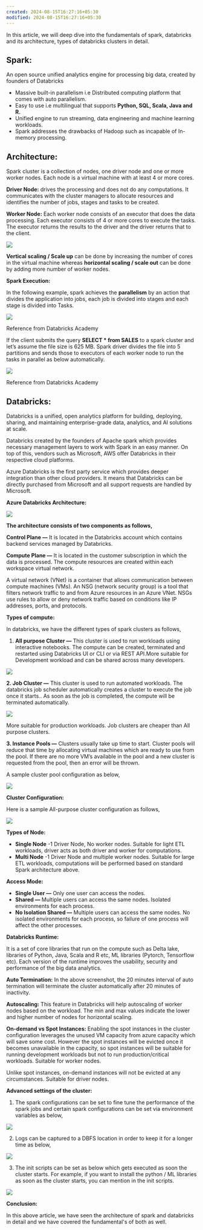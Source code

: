 ```yaml
---
created: 2024-08-15T16:27:16+05:30
modified: 2024-08-15T16:27:16+05:30
---
```

In this article, we will deep dive into the fundamentals of spark, databricks and its architecture, types of databricks clusters in detail.

## **Spark:**

An open source unified analytics engine for processing big data, created by founders of Databricks

- Massive built-in parallelism i.e Distributed computing platform that comes with auto parallelism.
- Easy to use i.e multilingual that supports **Python, SQL, Scala, Java and R.**
- Unified engine to run streaming, data engineering and machine learning workloads.
- Spark addresses the drawbacks of Hadoop such as incapable of In-memory processing.

## **Architecture:**

Spark cluster is a collection of nodes, one driver node and one or more worker nodes. Each node is a virtual machine with at least 4 or more cores.

**Driver Node:** drives the processing and does not do any computations. It communicates with the cluster managers to allocate resources and identifies the number of jobs, stages and tasks to be created.

**Worker Node:** Each worker node consists of an executor that does the data processing. Each executor consists of 4 or more cores to execute the tasks. The executor returns the results to the driver and the driver returns that to the client.

![](https://miro.medium.com/v2/resize:fit:1400/0*CSDh9YR9f_OQmJHz)

**Vertical scaling / Scale up** can be done by increasing the number of cores in the virtual machine whereas **horizontal scaling / scale out** can be done by adding more number of worker nodes.

**Spark Execution:**

In the following example, spark achieves the **parallelism** by an action that divides the application into jobs, each job is divided into stages and each stage is divided into Tasks.

![](https://miro.medium.com/v2/resize:fit:1400/0*p_7-uymKHoro4eZN)

Reference from Databricks Academy

If the client submits the query **SELECT * from SALES** to a spark cluster and let’s assume the file size is 625 MB. Spark driver divides the file into 5 partitions and sends those to executors of each worker node to run the tasks in parallel as below automatically.

![](https://miro.medium.com/v2/resize:fit:1400/0*l-bMPfkbjfkJJOZU)

Reference from Databricks Academy

## **Databricks:**

Databricks is a unified, open analytics platform for building, deploying, sharing, and maintaining enterprise-grade data, analytics, and AI solutions at scale.

Databricks created by the founders of Apache spark which provides necessary management layers to work with Spark in an easy manner. On top of this, vendors such as Microsoft, AWS offer Databricks in their respective cloud platforms.

Azure Databricks is the first party service which provides deeper integration than other cloud providers. It means that Databricks can be directly purchased from Microsoft and all support requests are handled by Microsoft.

**Azure Databricks Architecture:**

![](https://miro.medium.com/v2/resize:fit:1400/0*s4RB-qW8yDYqHRvn)

**The architecture consists of two components as follows,**

**Control Plane —** It is located in the Databricks account which contains backend services managed by Databricks.

**Compute Plane —** It is located in the customer subscription in which the data is processed. The compute resources are created within each workspace virtual network.

A virtual network (VNet) is a container that allows communication between compute machines (VMs). An NSG (network security group) is a tool that filters network traffic to and from Azure resources in an Azure VNet. NSGs use rules to allow or deny network traffic based on conditions like IP addresses, ports, and protocols.

**Types of compute:**

In databricks, we have the different types of spark clusters as follows,

1. **All purpose Cluster —** This cluster is used to run workloads using interactive notebooks. The compute can be created, terminated and restarted using Databricks UI or CLI or via REST API.More suitable for Development workload and can be shared across many developers.

![](https://miro.medium.com/v2/resize:fit:1400/0*RBDuzumfbZFYtjkE)

**2. Job Cluster —** This cluster is used to run automated workloads. The databricks job scheduler automatically creates a cluster to execute the job once it starts.. As soon as the job is completed, the compute will be terminated automatically.

![](https://miro.medium.com/v2/resize:fit:1400/0*LSrrwO6mo_jVZtbj)

More suitable for production workloads. Job clusters are cheaper than All purpose clusters.

**3. Instance Pools —** Clusters usually take up time to start. Cluster pools will reduce that time by allocating virtual machines which are ready to use from the pool. If there are no more VM’s available in the pool and a new cluster is requested from the pool, then an error will be thrown.

A sample cluster pool configuration as below,

![](https://miro.medium.com/v2/resize:fit:1400/0*DIp5z7cLtKxMC26e)

**Cluster Configuration:**

Here is a sample All-purpose cluster configuration as follows,

![](https://miro.medium.com/v2/resize:fit:1400/0*vqLeBl0uPlrwhTSX)

**Types of Node:**

- **Single Node** -1 Driver Node, No worker nodes. Suitable for light ETL workloads, driver acts as both driver and worker for computations.
- **Multi Node** -1 Driver Node and multiple worker nodes. Suitable for large ETL workloads, computations will be performed based on standard Spark architecture above.

**Access Mode:**

- **Single User —** Only one user can access the nodes.
- **Shared —** Multiple users can access the same nodes. Isolated environments for each process.
- **No Isolation Shared —** Multiple users can access the same nodes. No isolated environments for each process, so failure of one process will affect the other processes.

**Databricks Runtime:**

It is a set of core libraries that run on the compute such as Delta lake, libraries of Python, Java, Scala and R etc, ML libraries (Pytorch, Tensorflow etc). Each version of the runtime improves the usability, security and performance of the big data analytics.

**Auto Termination:** In the above screenshot, the 20 minutes interval of auto termination will terminate the cluster automatically after 20 minutes of inactivity.

**Autoscaling:** This feature in Databricks will help autoscaling of worker nodes based on the workload. The min and max values indicate the lower and higher number of nodes for horizontal scaling.

**On-demand vs Spot Instances:** Enabling the spot instances in the cluster configuration leverages the unused VM capacity from azure capacity which will save some cost. However the spot instances will be evicted once it becomes unavailable in the capacity, so spot instances will be suitable for running development workloads but not to run production/critical workloads. Suitable for worker nodes.

Unlike spot instances, on-demand instances will not be evicted at any circumstances. Suitable for driver nodes.

**Advanced settings of the cluster:**

1. The spark configurations can be set to fine tune the performance of the spark jobs and certain spark configurations can be set via environment variables as below,

![](https://miro.medium.com/v2/resize:fit:1400/0*zCt1ExGw06wdtzkR)

2. Logs can be captured to a DBFS location in order to keep it for a longer time as below,

![](https://miro.medium.com/v2/resize:fit:1400/0*MkpTtmJaBPLYP05a)

3. The init scripts can be set as below which gets executed as soon the cluster starts. For example, if you want to install the python / ML libraries as soon as the cluster starts, you can mention in the init scripts.

![](https://miro.medium.com/v2/resize:fit:1400/0*xiJ_5iW7IXSNj91o)

**Conclusion:**

In this above article, we have seen the architecture of spark and databricks in detail and we have covered the fundamental's of both as well.